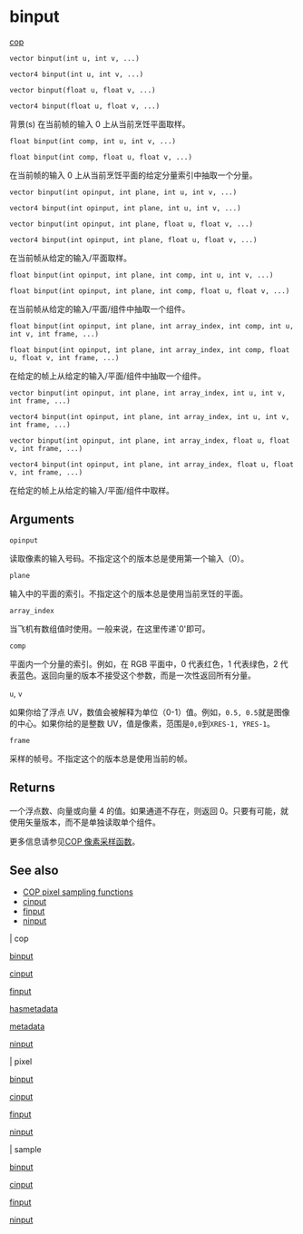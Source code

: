 # binput

[cop](../contexts/cop.html)

`vector binput(int u, int v, ...)`

`vector4 binput(int u, int v, ...)`

`vector binput(float u, float v, ...)`

`vector4 binput(float u, float v, ...)`

背景(s) 在当前帧的输入 0 上从当前烹饪平面取样。

`float binput(int comp, int u, int v, ...)`

`float binput(int comp, float u, float v, ...)`

在当前帧的输入 0 上从当前烹饪平面的给定分量索引中抽取一个分量。

`vector binput(int opinput, int plane, int u, int v, ...)`

`vector4 binput(int opinput, int plane, int u, int v, ...)`

`vector binput(int opinput, int plane, float u, float v, ...)`

`vector4 binput(int opinput, int plane, float u, float v, ...)`

在当前帧从给定的输入/平面取样。

`float binput(int opinput, int plane, int comp, int u, int v, ...)`

`float binput(int opinput, int plane, int comp, float u, float v, ...)`

在当前帧从给定的输入/平面/组件中抽取一个组件。

`float binput(int opinput, int plane, int array_index, int comp, int u, int v, int frame, ...)`

`float binput(int opinput, int plane, int array_index, int comp, float u, float v, int frame, ...)`

在给定的帧上从给定的输入/平面/组件中抽取一个组件。

`vector binput(int opinput, int plane, int array_index, int u, int v, int frame, ...)`

`vector4 binput(int opinput, int plane, int array_index, int u, int v, int frame, ...)`

`vector binput(int opinput, int plane, int array_index, float u, float v, int frame, ...)`

`vector4 binput(int opinput, int plane, int array_index, float u, float v, int frame, ...)`

在给定的帧上从给定的输入/平面/组件中取样。

## Arguments

`opinput`

读取像素的输入号码。不指定这个的版本总是使用第一个输入（0）。

`plane`

输入中的平面的索引。不指定这个的版本总是使用当前烹饪的平面。

`array_index`

当飞机有数组值时使用。一般来说，在这里传递`0'即可。

`comp`

平面内一个分量的索引。例如，在 RGB 平面中，0 代表红色，1 代表绿色，2 代表蓝色。返回向量的版本不接受这个参数，而是一次性返回所有分量。

`u`, `v`

如果你给了浮点 UV，数值会被解释为单位（0-1）值。例如，`0.5, 0.5`就是图像的中心。如果你给的是整数 UV，值是像素，范围是`0,0`到`XRES-1, YRES-1`。

`frame`

采样的帧号。不指定这个的版本总是使用当前的帧。

## Returns

一个浮点数、向量或向量 4 的值。如果通道不存在，则返回 0。只要有可能，就使用矢量版本，而不是单独读取单个组件。

更多信息请参见[COP 像素采样函数](.../cop_sample_suite.html)。

## See also

- [COP pixel sampling functions](../cop_sample_suite.html)
- [cinput](cinput.html)
- [finput](finput.html)
- [ninput](ninput.html)

|
cop

[binput](binput.html)

[cinput](cinput.html)

[finput](finput.html)

[hasmetadata](hasmetadata.html)

[metadata](metadata.html)

[ninput](ninput.html)

|
pixel

[binput](binput.html)

[cinput](cinput.html)

[finput](finput.html)

[ninput](ninput.html)

|
sample

[binput](binput.html)

[cinput](cinput.html)

[finput](finput.html)

[ninput](ninput.html)
